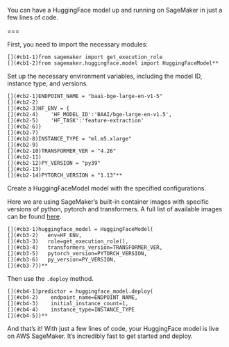 






You can have a HuggingFace model up and running on SageMaker in just a few lines of code.


===


First, you need to import the necessary modules:


```
[](#cb1-1)from sagemaker import get_execution_role
[](#cb1-2)from sagemaker.huggingface.model import HuggingFaceModel**
```


Set up the necessary environment variables, including the model ID, instance type, and versions.


```
[](#cb2-1)ENDPOINT_NAME = "baai-bge-large-en-v1-5"
[](#cb2-2)
[](#cb2-3)HF_ENV = {
[](#cb2-4)    'HF_MODEL_ID':'BAAI/bge-large-en-v1.5',
[](#cb2-5)    'HF_TASK':'feature-extraction'
[](#cb2-6)}
[](#cb2-7)
[](#cb2-8)INSTANCE_TYPE = "ml.m5.xlarge"
[](#cb2-9)
[](#cb2-10)TRANSFORMER_VER = "4.26"
[](#cb2-11)
[](#cb2-12)PY_VERSION = "py39"
[](#cb2-13)
[](#cb2-14)PYTORCH_VERSION = "1.13"**
```


Create a HuggingFaceModel model with the specified configurations.


Here we are using SageMaker’s built-in container images with specific versions of python, pytorch and transformers. A full list of available images can be found [here](https://github.com/aws/deep-learning-containers/blob/master/available_images.md).


```
[](#cb3-1)huggingface_model = HuggingFaceModel(
[](#cb3-2)   env=HF_ENV,
[](#cb3-3)   role=get_execution_role(),
[](#cb3-4)   transformers_version=TRANSFORMER_VER,
[](#cb3-5)   pytorch_version=PYTORCH_VERSION,
[](#cb3-6)   py_version=PY_VERSION,
[](#cb3-7))**
```


Then use the `.deploy` method.


```
[](#cb4-1)predictor = huggingface_model.deploy(
[](#cb4-2)    endpoint_name=ENDPOINT_NAME,
[](#cb4-3)    initial_instance_count=1,
[](#cb4-4)    instance_type=INSTANCE_TYPE
[](#cb4-5))**
```


And that’s it! With just a few lines of code, your HuggingFace model is live on AWS SageMaker. It’s incredibly fast to get started and deploy.




 

